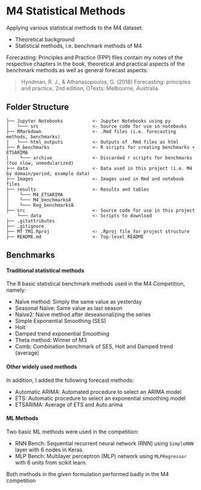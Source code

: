 # M4 Statistical Methods

Applying various statistical methods to the M4 dataset:

- Theoretical background
- Statistical methods, i.e. benchmark methods of M4

Forecasting: Principles and Practice (FPP) files contain my notes of the respective chapters in the book, theoretical and practical aspects of the benchmark methods as well as general forecast aspects:

> Hyndman, R. J., & Athanasopoulos, G. (2018) Forecasting: principles and practice, 2nd edition, OTexts: Melbourne, Australia.

## Folder Structure
```
├── Jupyter Notebooks           <- Jupyter Notebooks using py
│   └─── src                    <- Source code for use in notebooks
├── RMarkdown                   <- .Rmd files (i.e. forecasting methods, benchmarks)
│   └─── html_outputs           <- Outputs of .Rmd files as html
├── R_benchmarks                <- R scripts for creating benchmarks + ETSARIMA
│    └─── archive               <- Discarded r scripts for benchmarks (too slow, unmodularized)
├── data                        <- Data used in this project (i.e. M4 by domain/period, example data)
├── Images                      <- Images used in Rmd and notebook files
├── results                     <- Results and tables
│    └─── M4_ETSARIMA           
│    └─── M4_benchmarks8
│    └─── Reg_benchmarks8
├── src                         <- Source code for use in this project
    └─── data                   <- Scripts to download
├── .gitattributes
├── .gitignore
├── MT TM1.Rproj                <- .Rproj file for project structure
├── README.md                   <- Top-level README
```


## Benchmarks

#### Traditional statistical methods

The 8 basic statistical benchmark methods used in the M4 Competition, namely:

- Naïve method: Simply the same value as yesterday
- Seasonal Naïve: Same value as last season
- Naive2: Naive method after deseasonalizing the series
- Simple Exponential Smoothing (SES)
- Holt
- Damped trend exponential Smoothing
- Theta method: Winner of M3
- Comb: Combination benchmark of SES, Holt and Damped trend (average)

#### Other widely used methods

In addition, I added the following forecast methods:

- Automatic ARIMA: Automated procedure to select an ARIMA model
- ETS: Automatic procedure to select an exponential smoothing model
- ETSARIMA: Average of ETS and Auto.arima

#### ML Methods

Two basic ML methods were used in the competition:

- RNN Bench: Sequential recurrent neural network (RNN) using `SimpleRNN` layer with 6 nodes in Keras.
- MLP Bench: Multilayer perceptron (MLP) network using `MLPRegressor` with 6 units from scikit learn.

Both methods in the given formulation performed badly in the M4 competition
